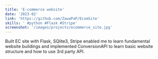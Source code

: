 ```yaml
---
title: 'E-commerce website'
date: '2023-02'
link: 'https://github.com/ZawaPaP/EcomSite'
skills: ' #python #Flask #Stripe'
screenshot: '/images/projects/ecommerce_site.jpg'
---
```

Built EC site with Flask, SQlite3, Stripe enabled me to learn fundamental website buildings and implemented ConversionAPI to learn basic website structure and how to use 3rd party API.
